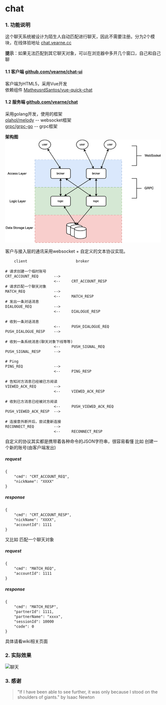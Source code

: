 # chat

### 1. 功能说明
这个聊天系统被设计为陌生人自动匹配进行聊天，因此不需要注册。分为2个模块，在线体验地址 [chat.vearne.cc](http://chat.vearne.cc/)      

**提示**：如果无法匹配到其它聊天对象，可以在浏览器中多开几个窗口，自己和自己聊


#### 1.1 客户端 [github.com/vearne/chat-ui](https://github.com/vearne/chat-ui)
客户端为HTML5，采用Vue开发    
依赖组件 [MatheusrdSantos/vue-quick-chat](https://github.com/MatheusrdSantos/vue-quick-chat)

#### 1.2 服务端 [github.com/vearne/chat](https://github.com/vearne/chat)
采用golang开发，使用的框架    
[olahol/melody](https://github.com/olahol/melody) -- websocket框架    
[grpc/grpc-go](https://github.com/grpc/grpc-go)  -- grpc框架

**架构图**![架构图](https://raw.githubusercontent.com/vearne/chat/master/img/arch.png)

客户与接入层的通讯采用websocket + 自定义的文本协议实现。


```
    client                      broker

# 请求创建一个临时账号
CRT_ACCOUNT_REQ       -->
                      <--     CRT_ACCOUNT_RESP
# 请求匹配一个聊天对象                    
MATCH_REQ             -->
                      <--     MATCH_RESP
# 发出一条对话消息
DIALOGUE_REQ          -->     
                      <--     DIALOGUE_RESP

# 收到一条对话消息                   
                      <--     PUSH_DIALOGUE_REQ
PUSH_DIALOGUE_RESP    -->     
                    
# 收到一条系统消息(聊天对象下线等等)
                      <--     PUSH_SIGNAL_REQ
PUSH_SIGNAL_RESP      -->     

# Ping
PING_REQ              -->     
                      <--     PING_RESP

# 告知对方消息已经被已方阅读                    
VIEWED_ACK_REQ        -->
                      <--     VIEWED_ACK_RESP
  
# 收到已方消息已经被对方阅读               
                      <--     PUSH_VIEWED_ACK_REQ
PUSH_VIEWED_ACK_RESP  -->     

# 连接意外断开后，尝试重新连接
RECONNECT_REQ         -->     
                      <--     RECONNECT_RESP          

```


自定义的协议其实都是携带着各种命令的JSON字符串，很容易看懂
比如 创建一个新的账号(由客户端发出)
##### request
```
{
	"cmd": "CRT_ACCOUNT_REQ",
	"nickName": "XXXX"
}
```
##### response
```
{
	"cmd": "CRT_ACCOUNT_RESP",
	"nickName": "XXXX",
	"accountId": 1111
}
```
又比如 匹配一个聊天对象
##### request
```
{
	"cmd": "MATCH_REQ",
	"accountId": 1111
}
```
##### response
```
{
	"cmd": "MATCH_RESP",
	"partnerId": 1111,
	"partnerName": "xxxx",
	"sessionId": 10000
	"code": 0
}
```
具体请看wiki相关页面

### 2. 实际效果
![聊天](https://raw.githubusercontent.com/vearne/chat/master/img/chat.png)

### 3. 感谢
>"If I have been able to see further, it was only because I stood on the shoulders of giants."   by Isaac Newton

